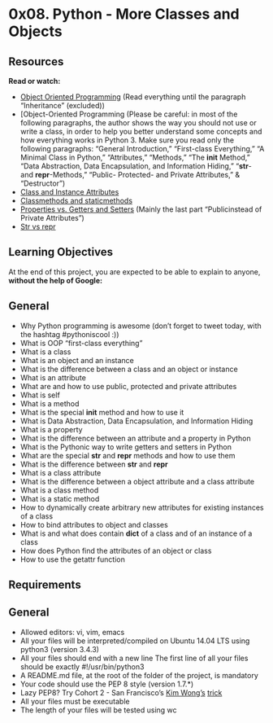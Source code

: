 # 0x08. Python - More Classes and Objects
## Resources
**Read or watch:**

- [Object Oriented Programming](https://www.python-course.eu/python3_object_oriented_programming.php) (Read everything until the paragraph “Inheritance” (excluded))
- [Object-Oriented Programming (Please be careful: in most of the following paragraphs, the author shows the way you should not use or write a class, in order to help you better understand some concepts and how everything works in Python 3. Make sure you read only the following paragraphs: “General Introduction,” “First-class Everything,” “A Minimal Class in Python,” “Attributes,” “Methods,” “The __init__ Method,” “Data Abstraction, Data Encapsulation, and Information Hiding,” “__str__- and __repr__-Methods,” “Public- Protected- and Private Attributes,” & “Destructor”)
- [Class and Instance Attributes](https://www.python-course.eu/python3_class_and_instance_attributes.php)
- [Classmethods and staticmethods](https://www.youtube.com/watch?v=rq8cL2XMM5M)
- [Properties vs. Getters and Setters](https://www.python-course.eu/python3_properties.php)  (Mainly the last part “Publicinstead of Private Attributes”)
- [Str vs repr](https://brennerm.github.io/posts/python-str-vs-repr.html)

## Learning Objectives
At the end of this project, you are expected to be able to explain to anyone, **without the help of Google:**

## General
- Why Python programming is awesome (don’t forget to tweet today, with the hashtag #pythoniscool :))
- What is OOP
“first-class everything”
- What is a class
- What is an object and an instance
- What is the difference between a class and an object or instance
- What is an attribute
- What are and how to use public, protected and private attributes
- What is self
- What is a method
- What is the special __init__ method and how to use it
- What is Data Abstraction, Data Encapsulation, and Information Hiding
- What is a property
- What is the difference between an attribute and a property in Python
- What is the Pythonic way to write getters and setters in Python
- What are the special __str__ and __repr__ methods and how to use them
- What is the difference between __str__ and __repr__
- What is a class attribute
- What is the difference between a object attribute and a class attribute
- What is a class method
- What is a static method
- How to dynamically create arbitrary new attributes for existing instances of a class
- How to bind attributes to object and classes
- What is and what does contain __dict__ of a class and of an instance of a class
- How does Python find the attributes of an object or class
- How to use the getattr function

## Requirements

## General
- Allowed editors: vi, vim, emacs
- All your files will be interpreted/compiled on Ubuntu 14.04 LTS using python3 (version 3.4.3)
- All your files should end with a new line
The first line of all your files should be exactly #!/usr/bin/python3
- A README.md file, at the root of the folder of the project, is mandatory
- Your code should use the PEP 8 style (version 1.7.*)
- Lazy PEP8? Try Cohort 2 - San Francisco’s [Kim Wong’s](https://twitter.com/kjowong) [trick](https://github.com/hhatto/autopep8)
- All your files must be executable
- The length of your files will be tested using wc